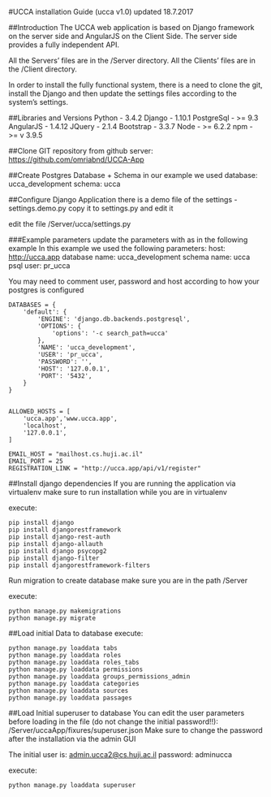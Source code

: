 #UCCA installation Guide (ucca v1.0)
updated 18.7.2017

##Introduction
The UCCA web application is based on Django framework on the server side and AngularJS on the Client Side.
The server side provides a fully independent API.

All the Servers’ files are in the /Server directory.
All the Clients’ files are in the /Client directory.

In order to install the fully functional system, there is a need to clone the git, install the Django and then update the settings files according to the system’s settings.

##Libraries and Versions
Python - 3.4.2
Django - 1.10.1
PostgreSql -  >= 9.3
AngularJS - 1.4.12
JQuery - 2.1.4
Bootstrap - 3.3.7
Node -   >= 6.2.2 
npm -  >= v 3.9.5


##Clone GIT repository
from github server:
https://github.com/omriabnd/UCCA-App


##Create Postgres Database + Schema
in our example we used
database: ucca_development
schema: ucca

##Configure Django Application
there is a demo file of the settings - settings.demo.py
copy it to settings.py and edit it

edit the file /Server/ucca/settings.py

###Example parameters
update the parameters with as in the following example
In this example we used the following parameters:
host: http://ucca.app
database name: ucca_development
schema name: ucca
psql user: pr_ucca

You may need to comment user, password and host according to how your postgres is configured


~~~~
DATABASES = {
    'default': {
        'ENGINE': 'django.db.backends.postgresql',
        'OPTIONS': {
            'options': '-c search_path=ucca'
        },
        'NAME': 'ucca_development',
        'USER': 'pr_ucca',
        'PASSWORD': '', 
        'HOST': '127.0.0.1',
        'PORT': '5432',
    }
}


ALLOWED_HOSTS = [
    'ucca.app','www.ucca.app',
    'localhost',
    '127.0.0.1',
]

EMAIL_HOST = "mailhost.cs.huji.ac.il"
EMAIL_PORT = 25
REGISTRATION_LINK = "http://ucca.app/api/v1/register"
~~~~



##Install django dependencies
If you are running the application via virtualenv make sure to run installation while you are in virtualenv

execute:
```
pip install django
pip install djangorestframework
pip install django-rest-auth
pip install django-allauth
pip install django psycopg2
pip install django-filter
pip install djangorestframework-filters
```

Run migration to create database
make sure you are in the path /Server

execute:
```
python manage.py makemigrations
python manage.py migrate
```

##Load initial Data to database
execute:
```
python manage.py loaddata tabs
python manage.py loaddata roles
python manage.py loaddata roles_tabs
python manage.py loaddata permissions
python manage.py loaddata groups_permissions_admin
python manage.py loaddata categories
python manage.py loaddata sources
python manage.py loaddata passages
```

##Load Initial superuser to database
You can edit the user parameters before loading in the file (do not change the initial password!!):
/Server/uccaApp/fixures/superuser.json
Make sure to change the password after the installation via the admin GUI

The initial user is: admin.ucca2@cs.huji.ac.il
password: adminucca 

execute:
```
python manage.py loaddata superuser
```
